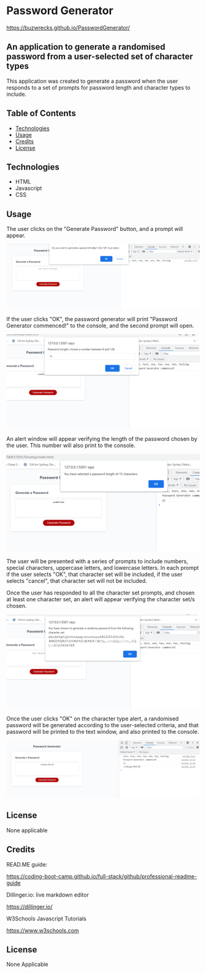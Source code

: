 # Password Generator

https://buzwrecks.github.io/PasswordGenerator/

## An application to generate a randomised password from a user-selected set of character types

This application was created to generate a password when the user responds to a set of prompts for password length and character types to include. 

## Table of Contents
- [Technologies](#technologies)
- [Usage](#usage)
- [Credits](#credits)
- [License](#license)

## Technologies
- HTML
- Javascript
- CSS

## Usage

The user clicks on the "Generate Password" button, and a prompt will appear.

![Password Generator commence button](/Assets/PasswordGenerator2.png)

If the user clicks "OK", the password generator will print "Password Generator commenced!" to the console, and the second prompt will open.

![Password Length input prompt](/Assets/PasswordGenerator3.png)

An alert window will appear verifying the length of the password chosen by the user. This number will also print to the console. 

![Chosen password length](/Assets/PasswordGenerator4.png)

The user will be presented with a series of prompts to include numbers, special characters, uppercase letters, and lowercase letters. In each prompt if the user selects "OK", that character set will be included, if the user selects "cancel", that character set will not be included. 

Once the user has responded to all the character set prompts, and chosen at least one character set, an alert will appear verifying the character set/s chosen.

![Selected character set confirmation](/Assets/PasswordGenerator5.png)

Once the user clicks "OK" on the character type alert, a randomised password will be generated according to the user-selected criteria, and that password will be printed to the text window, and also printed to the console.

![Generated password](/Assets/PasswordGenerator6.png)

## License

None applicable

## Credits

READ.ME guide:

https://coding-boot-camp.github.io/full-stack/github/professional-readme-guide

Dillinger.io: live markdown editor

https://dillinger.io/

W3Schools Javascript Tutorials

https://www.w3schools.com

## License

None Applicable

